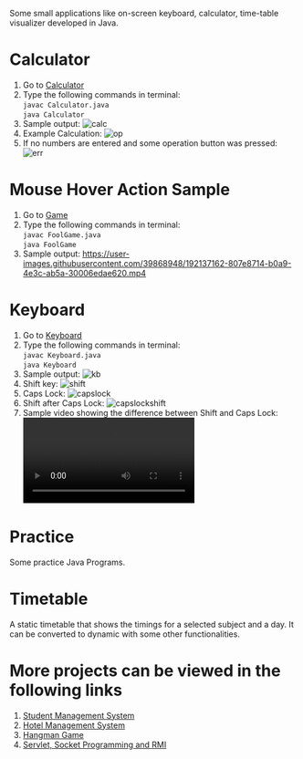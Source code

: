 Some small applications like on-screen keyboard, calculator, time-table visualizer developed in Java.

# Calculator
1. Go to [Calculator](./Calculator)
2. Type the following commands in terminal: <br>
````javac Calculator.java```` <br>
````java Calculator```` <br>
3. Sample output:
![calc](https://github.com/prateekshyap/Mini-Projects/blob/main/Calculator/img/calc.png)
4. Example Calculation:
![op](https://github.com/prateekshyap/Mini-Projects/blob/main/Calculator/img/op.png)
5. If no numbers are entered and some operation button was pressed:
![err](https://github.com/prateekshyap/Mini-Projects/blob/main/Calculator/img/err.png)

# Mouse Hover Action Sample
1. Go to [Game](./Game)
2. Type the following commands in terminal: <br>
````javac FoolGame.java```` <br>
````java FoolGame```` <br>
3. Sample output:
https://user-images.githubusercontent.com/39868948/192137162-807e8714-b0a9-4e3c-ab5a-30006edae620.mp4

# Keyboard
1. Go to [Keyboard](./Keyboard)
2. Type the following commands in terminal: <br>
````javac Keyboard.java```` <br>
````java Keyboard```` <br>
3. Sample output:
![kb](https://github.com/prateekshyap/Mini-Projects/blob/main/Keyboard/img/kb.png)
4. Shift key:
![shift](https://github.com/prateekshyap/Mini-Projects/blob/main/Keyboard/img/shift.png)
4. Caps Lock:
![capslock](https://github.com/prateekshyap/Mini-Projects/blob/main/Keyboard/img/capslock.png)
5. Shift after Caps Lock:
![capslockshift](https://github.com/prateekshyap/Mini-Projects/blob/main/Keyboard/img/capslockshift.png)
6. Sample video showing the difference between Shift and Caps Lock:
![vid2](https://user-images.githubusercontent.com/39868948/192137131-6f6d09d6-d274-4b5d-bfe8-e828941e5df6.mp4)

# Practice
Some practice Java Programs.

# Timetable
A static timetable that shows the timings for a selected subject and a day. It can be converted to dynamic with some other functionalities.


# More projects can be viewed in the following links

1. [Student Management System](https://github.com/prateekshyap/Student-Management-System)
2. [Hotel Management System](https://github.com/prateekshyap/Hotel-Management-System)
3. [Hangman Game](https://github.com/prateekshyap/Hangman)
4. [Servlet, Socket Programming and RMI](https://github.com/prateekshyap/Adv_Java)
